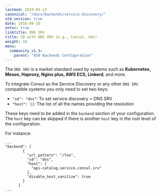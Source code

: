 ```yaml
---
lastmod: 2019-02-13
canonical: "/docs/backends/service-discovery/"
old_version: true
date: 2016-09-30
notoc: true
linktitle: DNS SRV
title: SD with DNS SRV (e.g., Consul, k8s)
weight: 10
menu:
  community_v1.3:
    parent: "050 Backends Configuration"
---
```

The `DNS SRV` is a market standard used by systems such as **Kubernetes, Mesos, Haproxy, Nginx plus, AWS ECS, Linkerd**, and more.

To integrate Consul as the Service Discovery or any other `DNS SRV` compatible systems you only need to set two keys:

- `"sd": "dns"`: To set service discovery = DNS SRV
- `"host": []`: The list of all the names providing the resolution

These keys need to be added in the `backend` section of your configuration. The `host` key can be skipped if there is another `host` key in the root level of the configuration.

For instance:

    ...
    "backend": [
            {
              "url_pattern": "/foo",
              "sd": "dns",
              "host": [
                "api-catalog.service.consul.srv"
              ],
              "disable_host_sanitize": true
            }
          ]
    ...
